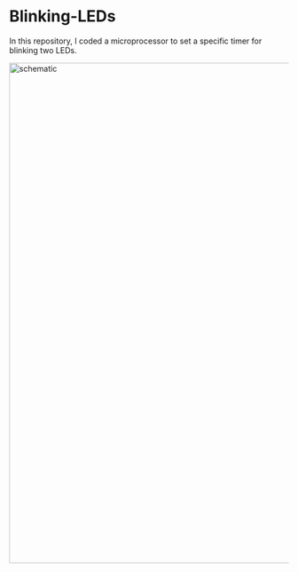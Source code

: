 # Blinking-LEDs

In this repository, I coded a microprocessor to set a specific timer for blinking two LEDs.

<img width="903" alt="schematic" src="https://github.com/mahsawz/Blinking-LEDs/assets/28533932/01c9003d-bf5b-4e4e-8895-c9b1e0dc8d72">
